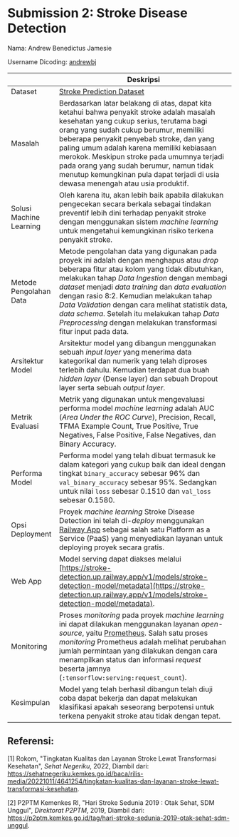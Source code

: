 # Submission 2: Stroke Disease Detection

Nama: Andrew Benedictus Jamesie

Username Dicoding: [andrewbj](https://www.dicoding.com/users/andrewbj)

|     | Deskripsi |
| --- | --------- |
| Dataset | [Stroke Prediction Dataset](https://www.kaggle.com/datasets/fedesoriano/stroke-prediction-dataset) |
| Masalah | Berdasarkan latar belakang di atas, dapat kita ketahui bahwa penyakit stroke adalah masalah kesehatan yang cukup serius, terutama bagi orang yang sudah cukup berumur, memiliki beberapa penyakit penyebab stroke, dan yang paling umum adalah karena memiliki kebiasaan merokok. Meskipun stroke pada umumnya terjadi pada orang yang sudah berumur, namun tidak menutup kemungkinan pula dapat terjadi di usia dewasa menengah atau usia produktif. |
| Solusi Machine Learning | Oleh karena itu, akan lebih baik apabila dilakukan pengecekan secara berkala sebagai tindakan preventif lebih dini terhadap penyakit stroke dengan menggunakan sistem *machine learning* untuk mengetahui kemungkinan risiko terkena penyakit stroke. |
| Metode Pengolahan Data | Metode pengolahan data yang digunakan pada proyek ini adalah dengan menghapus atau *drop* beberapa fitur atau kolom yang tidak dibutuhkan, melakukan tahap *Data Ingestion* dengan membagi *dataset* menjadi *data training* dan *data evaluation* dengan rasio 8:2. Kemudian melakukan tahap *Data Validation* dengan cara melihat statistik data, *data schema*. Setelah itu melakukan tahap *Data Preprocessing* dengan melakukan transformasi fitur input pada data. |
| Arsitektur Model | Arsitektur model yang dibangun menggunakan sebuah *input layer* yang menerima data kategorikal dan numerik yang telah diproses terlebih dahulu. Kemudian terdapat dua buah *hidden layer* (Dense layer) dan sebuah Dropout layer serta sebuah *output layer*. |
| Metrik Evaluasi | Metrik yang digunakan untuk mengevaluasi performa model *machine learning* adalah AUC (*Area Under the ROC Curve*), Precision, Recall, TFMA Example Count, True Positive, True Negatives, False Positive, False Negatives, dan Binary Accuracy. |
| Performa Model | Performa model yang telah dibuat termasuk ke dalam kategori yang cukup baik dan ideal dengan tingkat `binary_accuracy` sebesar 96% dan `val_binary_accuracy` sebesar 95%. Sedangkan untuk nilai `loss` sebesar 0.1510 dan `val_loss` sebesar 0.1580. |
| Opsi Deployment | Proyek *machine learning* Stroke Disease Detection ini telah di-*deploy* menggunakan [Railway App](https://railway.app) sebagai salah satu Platform as a Service (PaaS) yang menyediakan layanan untuk deploying proyek secara gratis. |
| Web App | Model serving dapat diakses melalui [https://stroke-detection.up.railway.app/v1/models/stroke-detection-model/metadata](https://stroke-detection.up.railway.app/v1/models/stroke-detection-model/metadata). |
| Monitoring | Proses *monitoring* pada proyek *machine learning* ini dapat dilakukan menggunakan layanan *open-source*, yaitu [Prometheus](https://prometheus.io). Salah satu proses *monitoring* Prometheus adalah melihat perubahan jumlah permintaan yang dilakukan dengan cara menampilkan status dan informasi *request* beserta jamnya (`:tensorflow:serving:request_count`). |
| Kesimpulan | Model yang telah berhasil dibangun telah diuji coba dapat bekerja dan dapat melakukan klasifikasi apakah seseorang berpotensi untuk terkena penyakit stroke atau tidak dengan tepat. |

## Referensi:

[1] Rokom, "Tingkatan Kualitas dan Layanan Stroke Lewat Transformasi Kesehatan", *Sehat Negeriku*, 2022, Diambil dari: https://sehatnegeriku.kemkes.go.id/baca/rilis-media/20221011/4641254/tingkatan-kualitas-dan-layanan-stroke-lewat-transformasi-kesehatan.

[2] P2PTM Kemenkes RI, "Hari Stroke Sedunia 2019 : Otak Sehat, SDM Unggul", *Direktorat P2PTM*, 2019, Diambil dari: https://p2ptm.kemkes.go.id/tag/hari-stroke-sedunia-2019-otak-sehat-sdm-unggul.
